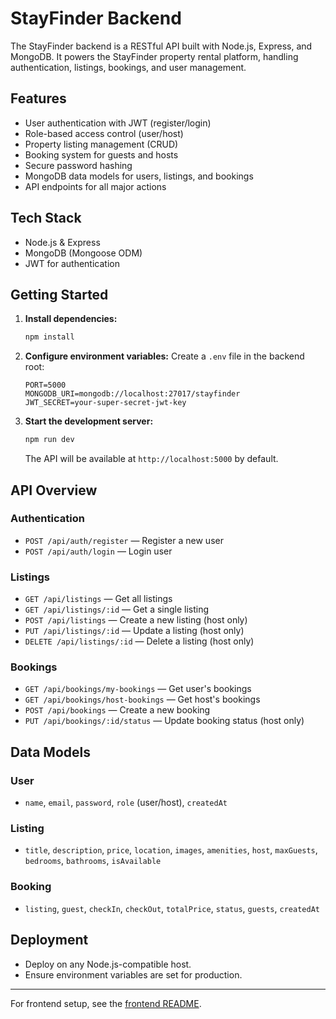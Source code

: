 # StayFinder Backend

The StayFinder backend is a RESTful API built with Node.js, Express, and MongoDB. It powers the StayFinder property rental platform, handling authentication, listings, bookings, and user management.

## Features

- User authentication with JWT (register/login)
- Role-based access control (user/host)
- Property listing management (CRUD)
- Booking system for guests and hosts
- Secure password hashing
- MongoDB data models for users, listings, and bookings
- API endpoints for all major actions

## Tech Stack

- Node.js & Express
- MongoDB (Mongoose ODM)
- JWT for authentication

## Getting Started

1. **Install dependencies:**
   ```bash
   npm install
   ```
2. **Configure environment variables:**
   Create a `.env` file in the backend root:
   ```env
   PORT=5000
   MONGODB_URI=mongodb://localhost:27017/stayfinder
   JWT_SECRET=your-super-secret-jwt-key
   ```
3. **Start the development server:**
   ```bash
   npm run dev
   ```
   The API will be available at `http://localhost:5000` by default.

## API Overview

### Authentication

- `POST /api/auth/register` — Register a new user
- `POST /api/auth/login` — Login user

### Listings

- `GET /api/listings` — Get all listings
- `GET /api/listings/:id` — Get a single listing
- `POST /api/listings` — Create a new listing (host only)
- `PUT /api/listings/:id` — Update a listing (host only)
- `DELETE /api/listings/:id` — Delete a listing (host only)

### Bookings

- `GET /api/bookings/my-bookings` — Get user's bookings
- `GET /api/bookings/host-bookings` — Get host's bookings
- `POST /api/bookings` — Create a new booking
- `PUT /api/bookings/:id/status` — Update booking status (host only)

## Data Models

### User

- `name`, `email`, `password`, `role` (user/host), `createdAt`

### Listing

- `title`, `description`, `price`, `location`, `images`, `amenities`, `host`, `maxGuests`, `bedrooms`, `bathrooms`, `isAvailable`

### Booking

- `listing`, `guest`, `checkIn`, `checkOut`, `totalPrice`, `status`, `guests`, `createdAt`

## Deployment

- Deploy on any Node.js-compatible host.
- Ensure environment variables are set for production.

---

For frontend setup, see the [frontend README](../frontend/README.md).
